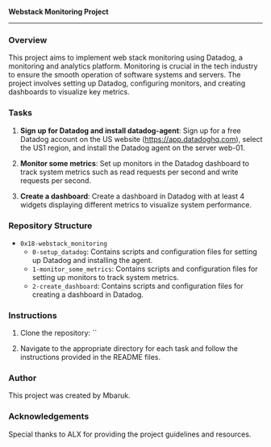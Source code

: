 **Webstack Monitoring Project**

---

### Overview

This project aims to implement web stack monitoring using Datadog, a monitoring and analytics platform. Monitoring is crucial in the tech industry to ensure the smooth operation of software systems and servers. The project involves setting up Datadog, configuring monitors, and creating dashboards to visualize key metrics.

### Tasks

1. **Sign up for Datadog and install datadog-agent**: Sign up for a free Datadog account on the US website (https://app.datadoghq.com), select the US1 region, and install the Datadog agent on the server web-01.

2. **Monitor some metrics**: Set up monitors in the Datadog dashboard to track system metrics such as read requests per second and write requests per second.

3. **Create a dashboard**: Create a dashboard in Datadog with at least 4 widgets displaying different metrics to visualize system performance.

### Repository Structure

- `0x18-webstack_monitoring`
  - `0-setup_datadog`: Contains scripts and configuration files for setting up Datadog and installing the agent.
  - `1-monitor_some_metrics`: Contains scripts and configuration files for setting up monitors to track system metrics.
  - `2-create_dashboard`: Contains scripts and configuration files for creating a dashboard in Datadog.

### Instructions

1. Clone the repository: ``

2. Navigate to the appropriate directory for each task and follow the instructions provided in the README files.

### Author

This project was created by Mbaruk.

### Acknowledgements

Special thanks to ALX for providing the project guidelines and resources.
